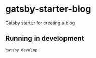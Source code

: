 # gatsby-starter-blog

Gatsby starter for creating a blog

## Running in development

`gatsby develop`

